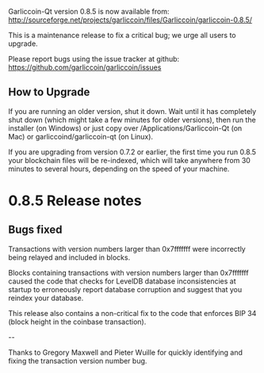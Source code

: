 Garliccoin-Qt version 0.8.5 is now available from:
  http://sourceforge.net/projects/garliccoin/files/Garliccoin/garliccoin-0.8.5/

This is a maintenance release to fix a critical bug;
we urge all users to upgrade.

Please report bugs using the issue tracker at github:
  https://github.com/garliccoin/garliccoin/issues


How to Upgrade
--------------

If you are running an older version, shut it down. Wait
until it has completely shut down (which might take a few minutes for older
versions), then run the installer (on Windows) or just copy over
/Applications/Garliccoin-Qt (on Mac) or garliccoind/garliccoin-qt (on Linux).

If you are upgrading from version 0.7.2 or earlier, the first time you
run 0.8.5 your blockchain files will be re-indexed, which will take
anywhere from 30 minutes to several hours, depending on the speed of
your machine.

0.8.5 Release notes
===================

Bugs fixed
----------

Transactions with version numbers larger than 0x7fffffff were
incorrectly being relayed and included in blocks.

Blocks containing transactions with version numbers larger
than 0x7fffffff caused the code that checks for LevelDB database
inconsistencies at startup to erroneously report database
corruption and suggest that you reindex your database.

This release also contains a non-critical fix to the code that
enforces BIP 34 (block height in the coinbase transaction).

--

Thanks to Gregory Maxwell and Pieter Wuille for quickly
identifying and fixing the transaction version number bug.
